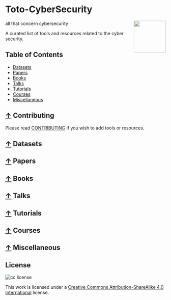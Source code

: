 # Toto-CyberSecurity
all that concern cybersecurity
[<img src="https://github.com/Totocellux/Toto-CyberSecurity/raw/master/Totocellux-cs-logo.png" align="right" width="100">](https://github.com/Totocellux/Toto-CyberSecurity)

A curated list of tools and resources related to the cyber security.

## Table of Contents

 - [Datasets](#-datasets)
 - [Papers](#-papers)
 - [Books](#-books)
 - [Talks](#-talks)
 - [Tutorials](#-tutorials)
 - [Courses](#-courses)
 - [Miscellaneous](#-miscellaneous)

## [↑](#table-of-contents) Contributing

Please read [CONTRIBUTING](./CONTRIBUTING.md) if you wish to add tools or resources.

## [↑](#table-of-contents) Datasets

## [↑](#table-of-contents) Papers

## [↑](#table-of-contents) Books

## [↑](#table-of-contents) Talks

## [↑](#table-of-contents) Tutorials

## [↑](#table-of-contents) Courses

## [↑](#table-of-contents) Miscellaneous

## License

![cc license](http://i.creativecommons.org/l/by-sa/4.0/88x31.png)

This work is licensed under a [Creative Commons Attribution-ShareAlike 4.0 International](http://creativecommons.org/licenses/by-sa/4.0/) license.
